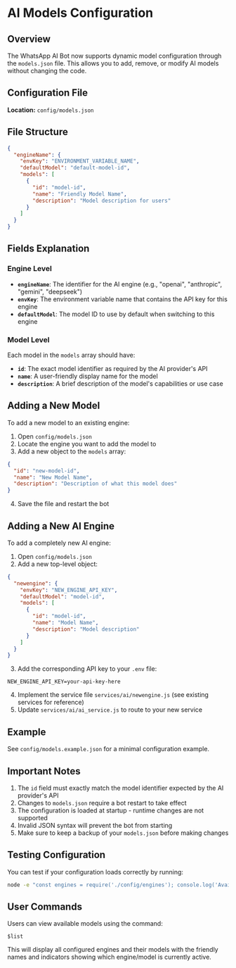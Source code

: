 # AI Models Configuration

## Overview

The WhatsApp AI Bot now supports dynamic model configuration through the `models.json` file. This allows you to add, remove, or modify AI models without changing the code.

## Configuration File

**Location:** `config/models.json`

## File Structure

```json
{
  "engineName": {
    "envKey": "ENVIRONMENT_VARIABLE_NAME",
    "defaultModel": "default-model-id",
    "models": [
      {
        "id": "model-id",
        "name": "Friendly Model Name",
        "description": "Model description for users"
      }
    ]
  }
}
```

## Fields Explanation

### Engine Level

- **`engineName`**: The identifier for the AI engine (e.g., "openai", "anthropic", "gemini", "deepseek")
- **`envKey`**: The environment variable name that contains the API key for this engine
- **`defaultModel`**: The model ID to use by default when switching to this engine

### Model Level

Each model in the `models` array should have:

- **`id`**: The exact model identifier as required by the AI provider's API
- **`name`**: A user-friendly display name for the model
- **`description`**: A brief description of the model's capabilities or use case

## Adding a New Model

To add a new model to an existing engine:

1. Open `config/models.json`
2. Locate the engine you want to add the model to
3. Add a new object to the `models` array:

```json
{
  "id": "new-model-id",
  "name": "New Model Name",
  "description": "Description of what this model does"
}
```

4. Save the file and restart the bot

## Adding a New AI Engine

To add a completely new AI engine:

1. Open `config/models.json`
2. Add a new top-level object:

```json
{
  "newengine": {
    "envKey": "NEW_ENGINE_API_KEY",
    "defaultModel": "model-id",
    "models": [
      {
        "id": "model-id",
        "name": "Model Name",
        "description": "Model description"
      }
    ]
  }
}
```

3. Add the corresponding API key to your `.env` file:
```
NEW_ENGINE_API_KEY=your-api-key-here
```

4. Implement the service file `services/ai/newengine.js` (see existing services for reference)
5. Update `services/ai/ai_service.js` to route to your new service

## Example

See `config/models.example.json` for a minimal configuration example.

## Important Notes

1. The `id` field must exactly match the model identifier expected by the AI provider's API
2. Changes to `models.json` require a bot restart to take effect
3. The configuration is loaded at startup - runtime changes are not supported
4. Invalid JSON syntax will prevent the bot from starting
5. Make sure to keep a backup of your `models.json` before making changes

## Testing Configuration

You can test if your configuration loads correctly by running:

```bash
node -e "const engines = require('./config/engines'); console.log('Available engines:', Object.keys(engines.ENGINES));"
```

## User Commands

Users can view available models using the command:
```
$list
```

This will display all configured engines and their models with the friendly names and indicators showing which engine/model is currently active.
